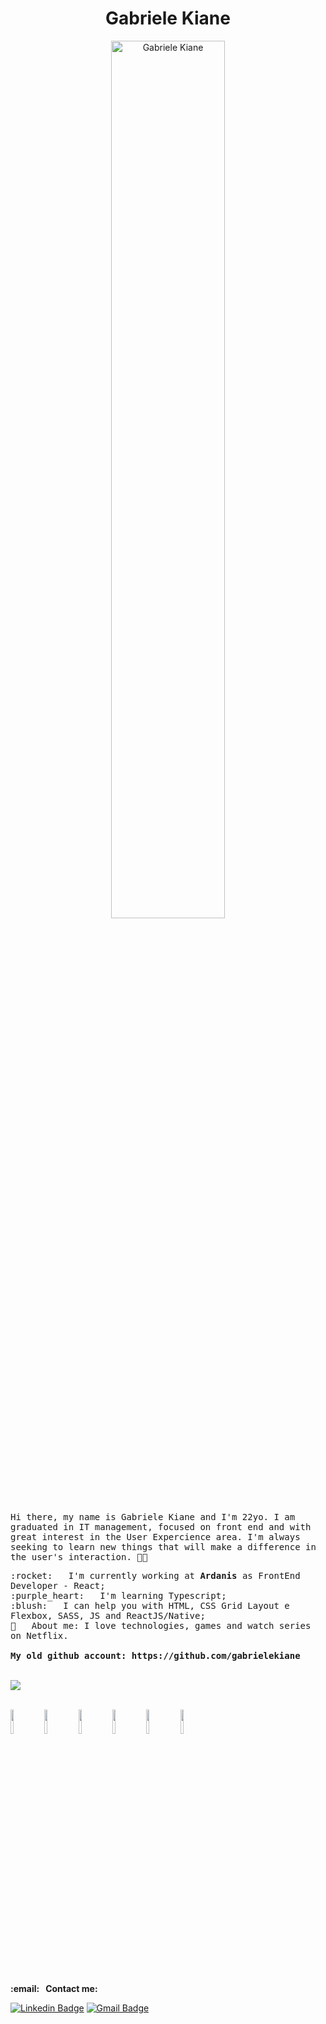 
# <h1 align="center">Gabriele Kiane</h1>

<p align="center"><img width="60%" alt="Gabriele Kiane" src="https://cdn.dribbble.com/users/94324/screenshots/3179847/maytheforce_dribbble.jpg"/></p>

<p><samp>Hi there, my name is Gabriele Kiane and I'm 22yo.
I am graduated in IT management, focused on front end and with great interest in the User Expercience area. I'm always seeking to learn new things that will make a difference in the user's interaction.  👩‍💻</p>

<p><samp>
 :rocket:  &nbsp; I'm currently working at <b>Ardanis</b> as FrontEnd Developer - React;
 <br/> :purple_heart: &nbsp; I'm learning Typescript;
 <br/> :blush: &nbsp; I can help you with HTML, CSS Grid Layout e Flexbox, SASS, JS and ReactJS/Native;
 <br/> 💬  &nbsp; About me: I love technologies, games and watch series on Netflix.
 <br/>
 <br/>
 <b>My old github account: https://github.com/gabrielekiane</b>
 </p>
 <br/>

<a href="https://github.com/biancaespindola/github-readme-stats">
  <!-- Change the `github-readme-stats.anuraghazra1.vercel.app` to `github-readme-stats.vercel.app`  -->
  <img align="center" src="https://github-readme-stats.vercel.app/api/top-langs/?username=gabrielekiane&layout=compact&theme=buefy" />
</a>
<br/>
<br/>

<code><img width="10%" src="https://www.vectorlogo.zone/logos/w3_html5/w3_html5-ar21.svg"></code>
<code><img width="10%" src="https://www.vectorlogo.zone/logos/netlifyapp_watercss/netlifyapp_watercss-ar21.svg"></code>
<code><img width="10%" src="https://www.vectorlogo.zone/logos/sass-lang/sass-lang-ar21.svg"></code>
<code><img width="10%" src="https://www.vectorlogo.zone/logos/reactjs/reactjs-ar21.svg"></code>
<code><img width="10%" src="https://www.vectorlogo.zone/logos/javascript/javascript-ar21.svg"></code>
<code><img width="10%" src="https://www.vectorlogo.zone/logos/typescriptlang/typescriptlang-ar21.svg"></code>

<br/>
<br/>
<b> :email: &nbsp; Contact me:</b> <br/>
 
[![Linkedin Badge](https://img.shields.io/badge/-GabrieleKiane-blue?style=flat-square&logo=Linkedin&logoColor=white&link=https://https://www.linkedin.com/in/gabrielekiane/)](https://www.linkedin.com/in/gabrielekiane/)
[![Gmail Badge](https://img.shields.io/badge/-gabrielekiane.bsm@gmail.com-c14438?style=flat-square&logo=Gmail&logoColor=white&link=mailto:gabrielekiane.bsm@gmail.com)](mailto:gabrielekiane.bsm@gmail.com)
